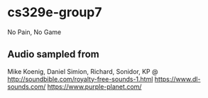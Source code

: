 # cs329e-group7
No Pain, No Game

Audio sampled from 
-------------------
Mike Koenig, Daniel Simion, Richard, Sonidor, KP @ http://soundbible.com/royalty-free-sounds-1.html
https://www.dl-sounds.com/
https://www.purple-planet.com/